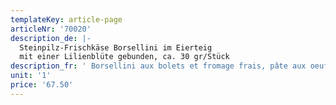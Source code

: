 ```yaml
---
templateKey: article-page
articleNr: '70020'
description_de: |-
  Steinpilz-Frischkäse Borsellini im Eierteig
  mit einer Lilienblüte gebunden, ca. 30 gr/Stück
description_fr: ' Borsellini aux bolets et fromage frais, pâte aux oeufs, \n noués d’une fleur de lis, env. 30 g/pièce'
unit: '1'
price: '67.50'
---
```



